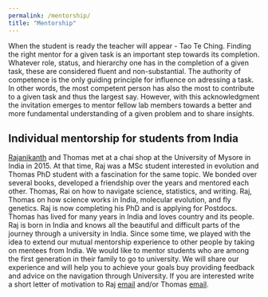 ```yaml
---
permalink: /mentorship/
title: "Mentorship"
---
```


When the student is ready the teacher will appear - Tao Te Ching. Finding the right mentor for a given task is an important step towards its completion. Whatever role, status, and hierarchy one has in the completion of a given task, these are considered fluent and non-substantial. The authority of competence is the only guiding principle for influence on adressing a task. In other words, the most competent person has also the most to contribute to a given task and thus the largest say. However, with this acknowledgment the invitation emerges to mentor fellow lab members towards a better and more fundamental understanding of a given problem and to share insights.

## Individual mentorship for students from India

[Rajanikanth](https://www.evolutionguy.net) and Thomas met at a chai shop at the University of Mysore in India in 2015. At that time, Raj was a MSc student interested in evolution and Thomas PhD student with a fascination for the same topic. We bonded over several books, developed a friendship over the years and mentored each other. Thomas, Rai on how to navigate science, statistics, and writing. Raj, Thomas on how science works in India, molecular evolution, and fly genetics. Raj is now completing his PhD and is applying for Postdocs. Thomas has lived for many years in India and loves country and its people. Raj is born in India and knows all the beautiful and difficult parts of the journey through a university in India. Since some time, we played with the idea to extend our mutual mentorship experience to other people by taking on mentees from India. We would like to mentor students who are among the first generation in their family to go to university. We will share our experience and will help you to achieve your goals buy providing feedback and advice on the navigation through University. If you are interested write a short letter of motivation to Raj [email](mailto:rajanikanth.cnayak@gmail.com) and/or Thomas [email](mailto:dr.thomas.wolfers@gmail.com). 
